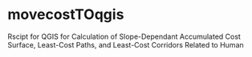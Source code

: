 # movecostTOqgis
Rscipt for QGIS for Calculation of Slope-Dependant Accumulated Cost Surface, Least-Cost Paths, and Least-Cost Corridors Related to Human
